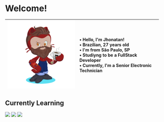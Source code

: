 <link rel="stylesheet" type='text/css' href="https://cdn.jsdelivr.net/gh/devicons/devicon@latest/devicon.min.css" /> 

# Welcome!

| <img src="octocat-1732123999813.png" width="300" heigh="600"> | • Hello, I'm Jhonatan! <br> • Brazilian, 27 years old <br> • I'm from São Paulo, SP <br> • Studiyng to be a FullStack Developer <br> • Currently, I'm a Senior Electronic Technician  |
|-|:-|


## Currently Learning
<img src="https://cdn.jsdelivr.net/gh/devicons/devicon@latest/icons/javascript/javascript-original.svg" width="50" heigh="100" /> <img src="https://cdn.jsdelivr.net/gh/devicons/devicon@latest/icons/nodejs/nodejs-original-wordmark.svg" width="50" heigh="100"/> <img src="https://cdn.jsdelivr.net/gh/devicons/devicon@latest/icons/mongodb/mongodb-original-wordmark.svg" width="50" heigh="100"/>

